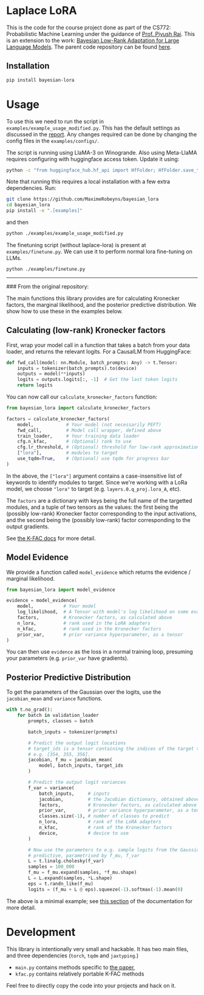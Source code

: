 # Laplace LoRA

This is the code for the course project done as part of the CS772: Probabilistic Machine Learning under the guidance of [Prof. Piyush Rai](https://www.cse.iitk.ac.in/users/piyush/).
This is an extension to the work: [Bayesian Low-Rank Adaptation for Large Language Models](https://arxiv.org/pdf/2308.13111).
The parent code repository can be found [here](https://github.com/MaximeRobeyns/bayesian_lora).

## Installation

```bash
pip install bayesian-lora
```

# Usage

To use this we need to run the script in `examples/example_usage_modified.py`. This has the default settings as discussed in the [report](https://github.com/ujwalk04/laplace-lora/blob/main/CS772_Report_.pdf). Any changes required can be done by changing the config files in the `examples/configs/`.

The script is running using LlaMA-3 on Winogrande. Also using Meta-LlaMA requires configuring with huggingface access token. Update it using:
```bash
python -c "from huggingface_hub.hf_api import HfFolder; HfFolder.save_token('MY_HUGGINGFACE_TOKEN_HERE')"
```
Note that running this requires a local installation with a few extra
dependencies. Run:
```bash
git clone https://github.com/MaximeRobeyns/bayesian_lora
cd bayesian_lora
pip install -e ".[examples]"
```
and then
```bash
python ./examples/example_usage_modified.py
```

The finetuning script (without laplace-lora) is present at `examples/finetune.py`. We can use it to perform normal lora fine-tuning on LLMs.
```bash
python ./examples/finetune.py
```
<hr>
### From the original repository:

The main functions this library provides are for calculating Kronecker factors,
the marginal likelihood, and the posterior predictive distribution. We show how
to use these in the examples below.

## Calculating (low-rank) Kronecker factors

First, wrap your model call in a function that takes a batch from your data
loader, and returns the relevant logits. For a CausalLM from HuggingFace:

```python
def fwd_call(model: nn.Module, batch_prompts: Any) -> t.Tensor:
    inputs = tokenizer(batch_prompts).to(device)
    outputs = model(**inputs)
    logits = outputs.logits[:, -1]  # Get the last token logits
    return logits
```
You can now call our `calculate_kronecker_factors` function:
```python
from bayesian_lora import calculate_kronecker_factors

factors = calculate_kronecker_factors(
    model,            # Your model (not necessarily PEFT)
    fwd_call,         # Model call wrapper, defined above
    train_loader,     # Your training data loader
    cfg.n_kfac,       # (Optional) rank to use
    cfg.lr_threshold, # (Optional) threshold for low-rank approximation
    ["lora"],         # modules to target
    use_tqdm=True,    # (Optional) use tqdm for progress bar
)
```
In the above, the `["lora"]` argument contains a case-insensitive list of
keywords to identify modules to target. Since we're working with a LoRa model,
we choose `"lora"` to target (e.g. `layers.0.q_proj.lora_A`, etc).

The `factors` are a dictionary with keys being the full name of the targetted
modules, and a tuple of two tensors as the values: the first being the
(possibly low-rank) Kronecker factor corresponding to the input activations,
and the second being the (possibly low-rank) factor corresponding to the output
gradients.

See [the K-FAC docs](https://maximerobeyns.github.io/bayesian_lora/kfac.html)
for more detail.

## Model Evidence

We provide a function called `model_evidence` which returns the evidence /
marginal likelihood.

```python
from bayesian_lora import model_evidence

evidence = model_evidence(
    model,           # Your model
    log_likelihood,  # A Tensor with model's log likelihood on some eval dataset
    factors,         # Kronecker factors, as calculated above
    n_lora,          # rank used in the LoRA adapters
    n_kfac,          # rank used in the Kronecker factors
    prior_var,       # prior variance hyperparameter, as a tensor
)
```

You can then use `evidence` as the loss in a normal training loop, presuming
your parameters (e.g. `prior_var` have gradients).

## Posterior Predictive Distribution

To get the parameters of the Gaussian over the logits, use
the `jacobian_mean` and `variance` functions.

```python
with t.no_grad():
    for batch in validation_loader
        prompts, classes = batch

        batch_inputs = tokenizer(prompts)

        # Predict the output logit locations
        # target_ids is a tensor containing the indices of the target tokens
        # e.g. [354, 355, 356].
        jacobian, f_mu = jacobian_mean(
            model, batch_inputs, target_ids
        )

        # Predict the output logit variances
        f_var = variance(
            batch_inputs,     # inputs
            jacobian,         # the Jacobian dictionary, obtained above
            factors,          # Kronecker factors, as calculated above
            prior_var,        # prior variance hyperparameter, as a tensor
            classes.size(-1), # number of classes to predict
            n_lora,           # rank of the LoRA adapters
            n_kfac,           # rank of the Kronecker factors
            device,           # device to use
        )

        # Now use the parameters to e.g. sample logits from the Gaussian
        # predictive, parametrised by f_mu, f_var
        L = t.linalg.cholesky(f_var)
        samples = 100_000
        f_mu = f_mu.expand(samples, *f_mu.shape)
        L = L.expand(samples, *L.shape)
        eps = t.randn_like(f_mu)
        logits = (f_mu + L @ eps).squeeze(-1).softmax(-1).mean(0)
```

The above is a minimal example; see [this
section](https://maximerobeyns.github.io/bayesian_lora/bayesian_lora.html#posterior-predictive)
of the documentation for more detail.

# Development

This library is intentionally very small and hackable. It has two main files,
and three dependencies (`torch`, `tqdm` and `jaxtyping`.)

- `main.py` contains methods specific to [the paper](https://openreview.net/forum?id=FJiUyzOF1m),
- `kfac.py` contains relatively portable K-FAC methods

Feel free to directly copy the code into your projects and hack on it.
